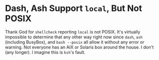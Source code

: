 # Dash, Ash Support `local`, But Not POSIX

Thank God for `shellcheck` reporting `local` is not POSIX. It's
virtually impossible to determine that any other way right now since
`dash`, `ash` (including BusyBox), and `bash --posix` all allow it
without any error or warning. Not everyone has an AIX or Solaris box
around the house. I don't (any longer). I imagine this is `ksh`'s fault.
